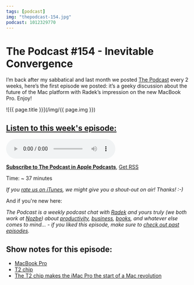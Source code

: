 ```yaml
---
tags: [podcast]
img: "thepodcast-154.jpg"
podcast: 1012329770
---
```


# The Podcast #154 - Inevitable Convergence

I’m back after my sabbatical and last month we posted [The Podcast][p] every 2 weeks, here’s the first episode we posted: it’s a geeky discussion about the future of the Mac platform with Radek’s impression on the new MacBook Pro. Enjoy!

<!--More-->

![{{ page.title }}](/img/{{ page.img }})

## [Listen to this week's episode:][e]

<audio controls>
<source src="https://files.nozbe.com/podcast/154.mp3" type="audio/mpeg">
</audio>

**[Subscribe to The Podcast in Apple Podcasts][i]**, [Get RSS][rss]

Time: ~ 37 minutes

*If you [rate us on iTunes][i], we might give you a shout-out on air! Thanks! :-)*

And if you're new here:

*The Podcast is a weekly podcast chat with [Radek][r] and yours truly (we both work at [Nozbe][n]) about [productivity](/productivity), [business](/business), [books](/books), and whatever else comes to mind… - if you liked this episode, make sure to [check out past episodes](/podcast).*

## Show notes for this episode:

  * [MacBook Pro](https://www.apple.com/macbook-pro/)
  * [T2 chip](https://support.apple.com/en-us/HT208862)
  * [The T2 chip makes the iMac Pro the start of a Mac revolution](https://www.macworld.com/article/3245764/macs/the-t2-chip-makes-the-imac-pro-the-start-of-a-mac-revolution.html)



[y]: https://michael.gratis/thepodcastyt
[rss]: http://thepodcast.fm/episodes?format=RSS
[e]: http://thepodcast.fm/episodes/154

[p]: https://michael.gratis/thepodcastfm
[n]: https://nozbe.com/?a=mike
[r]: https://michael.gratis/radex
[i]: https://michael.gratis/thepodcast
[o]: https://michael.gratis/ipadonly

